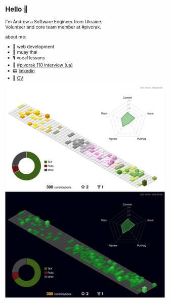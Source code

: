 ## Hello 👋
I'm Andrew a Software Engineer from Ukraine.<br>
Volunteer and core team member at #pivorak.

about me:
- :gem: web development
- :boxing_glove: muay thai
- :studio_microphone: vocal lessons
- :newspaper: [#pivorak 110 interview (ua)](https://medium.com/pivorak/andriy-shyika-f0617b6b2872)
- :pager: [linkedin](https://linkedin.com/in/sawhikes)
- :memo: [CV](https://github.com/skrix/cv)

![profile 3d light](./profile-3d-contrib/profile-season-animate.svg#gh-light-mode-only)
![profile 3d dark](./profile-3d-contrib/profile-night-green.svg#gh-dark-mode-only)
